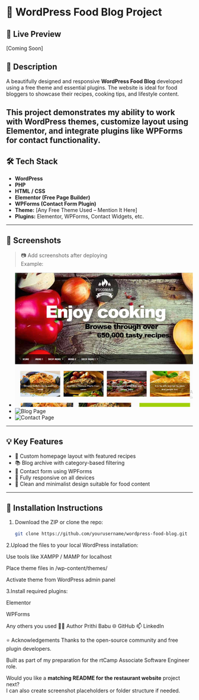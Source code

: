 # 🍴 WordPress Food Blog Project

## 🚀 Live Preview
[Coming Soon]

## 📌 Description
A beautifully designed and responsive **WordPress Food Blog** developed using a free theme and essential plugins. The website is ideal for food bloggers to showcase their recipes, cooking tips, and lifestyle content.

This project demonstrates my ability to work with WordPress themes, customize layout using Elementor, and integrate plugins like WPForms for contact functionality.
---

## 🛠️ Tech Stack
- **WordPress**
- **PHP**
- **HTML / CSS**
- **Elementor (Free Page Builder)**
- **WPForms (Contact Form Plugin)**
- **Theme:** [Any Free Theme Used – Mention It Here]
- **Plugins:** Elementor, WPForms, Contact Widgets, etc.

---

## 📸 Screenshots

> 📷 Add screenshots after deploying  
> Example:
- ![Homepage](screenshots/homepage.png)
- ![Blog Page](screenshots/blog.png)
- ![Contact Page](screenshots/contact.png)

---

## 💡 Key Features

- 📝 Custom homepage layout with featured recipes
- 📚 Blog archive with category-based filtering
- 📧 Contact form using WPForms
- 📱 Fully responsive on all devices
- 🌙 Clean and minimalist design suitable for food content

---

## 📁 Installation Instructions

1. Download the ZIP or clone the repo:
   ```bash
   git clone https://github.com/yourusername/wordpress-food-blog.git
2.Upload the files to your local WordPress installation:

Use tools like XAMPP / MAMP for localhost

Place theme files in /wp-content/themes/

Activate theme from WordPress admin panel

3.Install required plugins:

Elementor

WPForms

Any others you used
🙋‍♀️ Author
Prithi Babu
🌐 GitHub
📫 LinkedIn

⭐ Acknowledgements
Thanks to the open-source community and free plugin developers.

Built as part of my preparation for the rtCamp Associate Software Engineer role.


Would you like a **matching README for the restaurant website** project next?  
I can also create screenshot placeholders or folder structure if needed.








